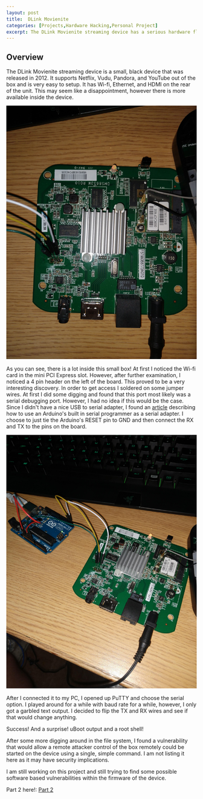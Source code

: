 ```yaml
---
layout: post
title:  DLink Movienite
categories: [Projects,Hardware Hacking,Personal Project]
excerpt: The DLink Movienite streaming device has a serious hardware flaw that is exploited easily for root level access.
---
```

## Overview
The DLink Movienite streaming device is a small, black device that was released in 2012. It supports Netflix, Vudu, Pandora, and YouTube out of the box and is very easy to setup. It has Wi-fi, Ethernet, and HDMI on the rear of the unit. This may seem like a disappointment, however there is more available inside the device.  

![](/images/dlink-movienite.jpg)

As you can see, there is a lot inside this small box! At first I noticed the Wi-fi card in the mini PCI Express slot. However, after further examination, I noticed a 4 pin header on the left of the board. This proved to be a very interesting discovery. In order to get access I soldered on some jumper wires. At first I did some digging and found that this port most likely was a serial debugging port. However, I had no idea if this would be the case. Since I didn't have a nice USB to serial adapter, I found an [article](https://oscarliang.com/use-arduino-as-usb-serial-adapter-converter/) describing how to use an Arduino's built in serial programmer as a serial adapter. I choose to just tie the Arduino's RESET pin to GND and then connect the RX and TX to the pins on the board.


![](/images/dlink-movienite-2.jpg)

After I connected it to my PC, I opened up PuTTY and choose the serial option. I played around for a while with baud rate for a while, however, I only got a garbled text output. I decided to flip the TX and RX wires and see if that would change anything.

<!-- Missing Image
![](/images/dlink-movienite-3.jpg)
-->

Success! And a surprise! uBoot output and a root shell!

After some more digging around in the file system, I found a vulnerability that would allow a remote attacker control of the box remotely could be started on the device using a single, simple command. I am not listing it here as it may have security implications.

I am still working on this project and still trying to find some possible software based vulnerabilities within the firmware of the device.

Part 2 here!: [Part 2](https://www.trevorkems.com/dlink-movienite-part-2)

